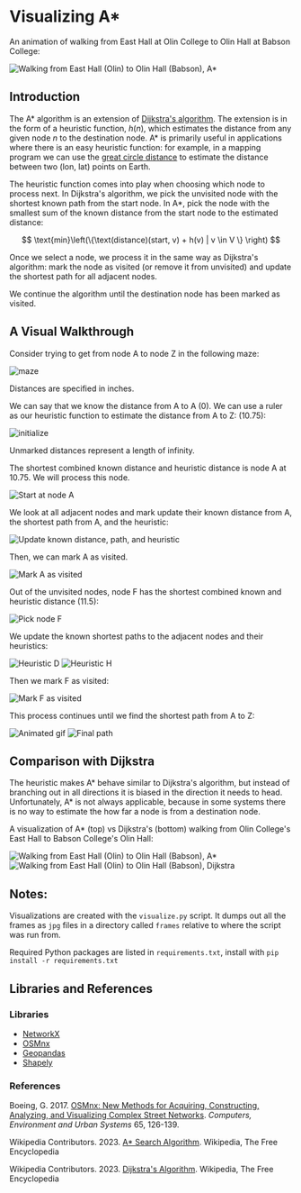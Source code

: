 # Visualizing A\*

An animation of walking from East Hall at Olin College to Olin Hall at Babson
College:

![Walking from East Hall (Olin) to Olin Hall (Babson), A*](./img/olin-a-star.gif)

## Introduction

The A\* algorithm is an extension of [Dijkstra's algorithm](../dijkstra/). The
extension is in the form of a heuristic function, $h(n)$, which estimates the
distance from any given node $n$ to the destination node. A\* is primarily
useful in applications where there is an easy heuristic function: for example,
in a mapping program we can use the [great circle
distance](https://en.wikipedia.org/wiki/Great-circle_distance) to estimate the
distance between two (lon, lat) points on Earth.

The heuristic function comes into play when choosing which node to process
next. In Dijkstra's algorithm, we pick the unvisited node with the shortest
known path from the start node. In A\*, pick the node with the smallest sum of
the known distance from the start node to the estimated distance:

$$
\text{min}\left(\{\text(distance)(start, v) + h(v) | v \in V \} \right)
$$

Once we select a node, we process it in the same way as Dijkstra's algorithm:
mark the node as visited (or remove it from unvisited) and update the shortest
path for all adjacent nodes.

We continue the algorithm until the destination node has been marked as visited.

## A Visual Walkthrough

Consider trying to get from node A to node Z in the following maze:

![maze](./img/initial-maze.jpg)

Distances are specified in inches.

We can say that we know the distance from A to A (0). We can use a ruler as our
heuristic function to estimate the distance from A to Z: (10.75):

![initialize](./img/initialize-maze.jpg)

Unmarked distances represent a length of infinity.

The shortest combined known distance and heuristic distance is node A at 10.75.
We will process this node.

![Start at node A](./img/maze-00.jpg)

We look at all adjacent nodes and mark update their known distance from A, the
shortest path from A, and the heuristic:

![Update known distance, path, and heuristic](./img/maze-01.jpg)

Then, we can mark A as visited.

![Mark A as visited](./img/maze-02.jpg)

Out of the unvisited nodes, node F has the shortest combined known and
heuristic distance (11.5):

![Pick node F](./img/maze-03.jpg)

We update the known shortest paths to the adjacent nodes and their heuristics:

![Heuristic D](./img/maze-04.jpg)
![Heuristic H](./img/maze-05.jpg)

Then we mark F as visited:

![Mark F as visited](./img/maze-06.jpg)

This process continues until we find the shortest path from A to Z:

![Animated gif](./img/maze.gif)
![Final path](./img/maze-26.jpg)

## Comparison with Dijkstra

The heuristic makes A\* behave similar to Dijkstra's algorithm, but instead of
branching out in all directions it is biased in the direction it needs to head.
Unfortunately, A\* is not always applicable, because in some systems there is
no way to estimate the how far a node is from a destination node.

A visualization of A\* (top) vs Dijkstra's (bottom) walking from Olin College's
East Hall to Babson College's Olin Hall:

![Walking from East Hall (Olin) to Olin Hall (Babson), A*](./img/olin-a-star.gif)
![Walking from East Hall (Olin) to Olin Hall (Babson), Dijkstra](./img/olin-dijkstra.gif)

## Notes:

Visualizations are created with the `visualize.py` script. It dumps out all the
frames as `jpg` files in a directory called `frames` relative to where the
script was run from.

Required Python packages are listed in `requirements.txt`, install with `pip
install -r requirements.txt`

## Libraries and References

### Libraries

- [NetworkX](https://networkx.org/)
- [OSMnx](https://osmnx.readthedocs.io/en/stable/)
- [Geopandas](https://geopandas.org/en/stable/)
- [Shapely](https://shapely.readthedocs.io/en/stable/manual.html)


### References

Boeing, G. 2017. [OSMnx: New Methods for Acquiring, Constructing, Analyzing,
and Visualizing Complex Street
Networks](https://geoffboeing.com/publications/osmnx-complex-street-networks/).
*Computers, Environment and Urban Systems* 65, 126-139.

Wikipedia Contributors. 2023. [A* Search
Algorithm](https://en.wikipedia.org/wiki/A*_search_algorithm). Wikipedia, The
Free Encyclopedia

Wikipedia Contributors. 2023. [Dijkstra's
Algorithm](https://en.wikipedia.org/wiki/Dijkstra%27s_algorithm). Wikipedia,
The Free Encyclopedia
